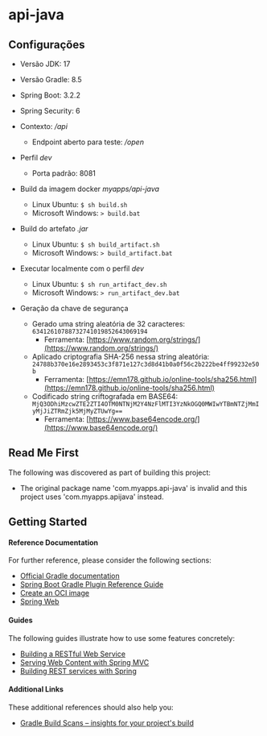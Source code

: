 # api-java

## Configurações

- Versão JDK: 17
- Versão Gradle: 8.5
- Spring Boot: 3.2.2
- Spring Security: 6
- Contexto: */api*
  - Endpoint aberto para teste: */open*
- Perfil *dev*
  - Porta padrão: 8081
- Build da imagem docker *myapps/api-java*
  - Linux Ubuntu: `$ sh build.sh`
  - Microsoft Windows: `> build.bat`
- Build do artefato *.jar*
  - Linux Ubuntu: `$ sh build_artifact.sh`
  - Microsoft Windows: `> build_artifact.bat`
- Executar localmente com o perfil *dev*
  - Linux Ubuntu: `$ sh run_artifact_dev.sh`
  - Microsoft Windows: `> run_artifact_dev.bat`

- Geração da chave de segurança
  - Gerado uma string aleatória de 32 caracteres: `63412610788732741019852643069194`
    - Ferramenta: [https://www.random.org/strings/](https://www.random.org/strings/)
  - Aplicado criptografia SHA-256 nessa string aleatória: `24788b370e16e2893453c3f871e127c3d8d41b0a0f56c2b222be4ff99232e50b`
    - Ferramenta: [https://emn178.github.io/online-tools/sha256.html](https://emn178.github.io/online-tools/sha256.html)
  - Codificado string criftografada em BASE64: `MjQ3ODhiMzcwZTE2ZTI4OTM0NTNjM2Y4NzFlMTI3YzNkOGQ0MWIwYTBmNTZjMmIyMjJiZTRmZjk5MjMyZTUwYg==`
    - Ferramenta: [https://www.base64encode.org/](https://www.base64encode.org/)

## Read Me First
The following was discovered as part of building this project:

* The original package name 'com.myapps.api-java' is invalid and this project uses 'com.myapps.apijava' instead.

## Getting Started

#### Reference Documentation
For further reference, please consider the following sections:

* [Official Gradle documentation](https://docs.gradle.org)
* [Spring Boot Gradle Plugin Reference Guide](https://docs.spring.io/spring-boot/docs/3.2.2/gradle-plugin/reference/html/)
* [Create an OCI image](https://docs.spring.io/spring-boot/docs/3.2.2/gradle-plugin/reference/html/#build-image)
* [Spring Web](https://docs.spring.io/spring-boot/docs/3.2.2/reference/htmlsingle/index.html#web)

#### Guides
The following guides illustrate how to use some features concretely:

* [Building a RESTful Web Service](https://spring.io/guides/gs/rest-service/)
* [Serving Web Content with Spring MVC](https://spring.io/guides/gs/serving-web-content/)
* [Building REST services with Spring](https://spring.io/guides/tutorials/rest/)

#### Additional Links
These additional references should also help you:

* [Gradle Build Scans – insights for your project's build](https://scans.gradle.com#gradle)
